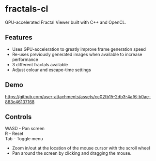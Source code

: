 # fractals-cl
GPU-accelerated Fractal Viewer built with C++ and OpenCL. 

## Features
- Uses GPU-acceleration to greatly improve frame generation speed
- Re-uses previously generated images when available to increase performance
- 3 different fractals available
- Adjust colour and escape-time settings

## Demo
https://github.com/user-attachments/assets/cc02fb15-2db3-4af6-b0ae-883c46137168

## Controls
WASD - Pan screen <br>
R - Reset <br>
Tab - Toggle menu

- Zoom in/out at the location of the mouse cursor with the scroll wheel
- Pan around the screen by clicking and dragging the mouse.
